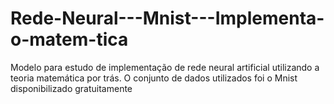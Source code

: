 # Rede-Neural---Mnist---Implementa-o-matem-tica
Modelo para estudo de implementação de rede neural artificial utilizando a teoria matemática por trás. O conjunto de dados utilizados foi o Mnist disponibilizado gratuitamente

